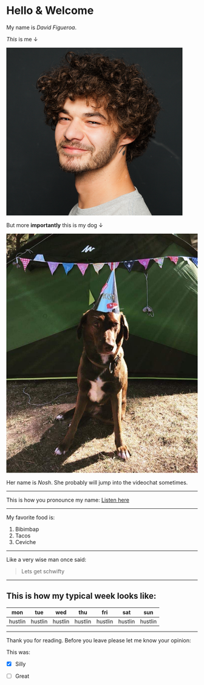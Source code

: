 # Hello & Welcome   

My name is *David Figueroa*.  

*This* is me ↓

![df](/assets/david-figueroa.png)

But more **importantly** this is my dog ↓

![dfdog](/assets/david-figueroa-dog.JPG)

Her name is *Nosh*. She probably will jump into the videochat sometimes.  

---

This is how you pronounce my name: [Listen here](https://github.com/WildCodeSchool/2023-01-EN-Berlin-Remote2-Markdown/blob/main/assets/david-figueroa.wav?raw=true)

---

My favorite food is:  
1. Bibimbap
2. Tacos
3. Ceviche

---

Like a very wise man once said:  
> Lets get schwifty
> 
---
## This is how my typical week looks like:

| mon | tue | wed | thu | fri | sat | sun |
| --- | --- | --- | --- | --- | --- | --- |
| hustlin | hustlin | hustlin | hustlin | hustlin | hustlin | hustlin |

---

Thank you for reading. Before you leave please let me know your opinion:  

This was:  
- [x] Silly
- [ ] Great

